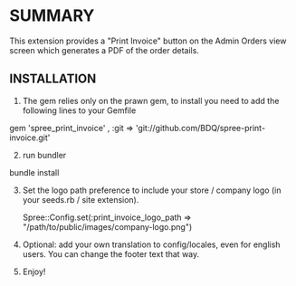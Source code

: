 SUMMARY
=======

This extension provides a "Print Invoice" button on the Admin Orders view screen which generates a PDF of the order details.

 
INSTALLATION
------------

1. The gem relies only on the prawn gem, to install you need to add the following lines to your Gemfile

  gem 'spree_print_invoice' , :git => 'git://github.com/BDQ/spree-print-invoice.git'

2. run bundler

  bundle install
  
3. Set the logo path preference to include your store / company logo (in your seeds.rb / site extension).

    Spree::Config.set(:print_invoice_logo_path => "/path/to/public/images/company-logo.png")

4. Optional: add your own translation to config/locales, even for english users. You can change the footer text that way.

5. Enjoy!

